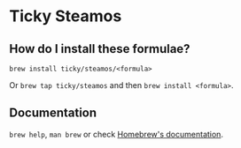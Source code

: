 # Ticky Steamos

## How do I install these formulae?

`brew install ticky/steamos/<formula>`

Or `brew tap ticky/steamos` and then `brew install <formula>`.

## Documentation

`brew help`, `man brew` or check [Homebrew's documentation](https://docs.brew.sh).
